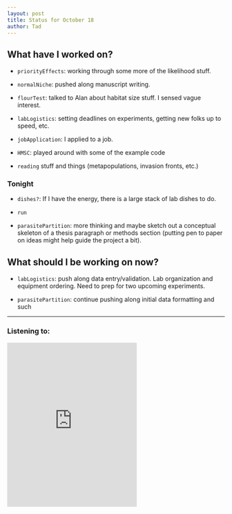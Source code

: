 ```yaml
---
layout: post 
title: Status for October 18 
author: Tad
---
```

 


## What have I worked on?
 
* `priorityEffects`: working through some more of the likelihood stuff. 

* `normalNiche`: pushed along manuscript writing. 
 
* `flourTest`: talked to Alan about habitat size stuff. I sensed vague interest. 

* `labLogistics`: setting deadlines on experiments, getting new folks up to speed, etc. 

* `jobApplication`: I applied to a job.

* `HMSC`: played around with some of the example code

* `reading` stuff and things (metapopulations, invasion fronts, etc.)





 
### Tonight 
 
* `dishes?`: If I have the energy, there is a large stack of lab dishes to do. 

* `run`

* `parasitePartition`: more thinking and maybe sketch out a conceptual skeleton of a thesis paragraph or methods section (putting pen to paper on ideas might help guide the project a bit).


 
 
## What should I be working on now? 
 
* `labLogistics`: push along data entry/validation. Lab organization and equipment ordering. Need to prep for two upcoming experiments. 


* `parasitePartition`: continue pushing along initial data formatting and such




 


--- 
 
### Listening to: 
 
 <iframe src='https://embed.spotify.com/?uri=spotify%3Atrack%3A7ofZgS5xDW0XodfjaXWvZG' width='300' height='380' frameborder='0' allowtransparency='true'></iframe> 
 
 <i class='fa fa-code' style='color:pink'></i> 
